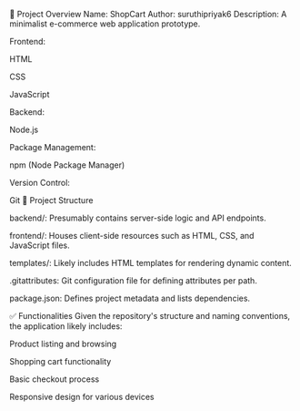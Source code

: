 🛒 Project Overview
Name: ShopCart
Author: suruthipriyak6
Description:  A minimalist e-commerce web application prototype.

Frontend:

HTML

CSS

JavaScript

Backend:

Node.js 

Package Management:

npm (Node Package Manager)

Version Control:

Git
📁 Project Structure

backend/: Presumably contains server-side logic and API endpoints.

frontend/: Houses client-side resources such as HTML, CSS, and JavaScript files.

templates/: Likely includes HTML templates for rendering dynamic content.

.gitattributes: Git configuration file for defining attributes per path.

package.json: Defines project metadata and lists dependencies.

✅ Functionalities
Given the repository's structure and naming conventions, the application likely includes:​

Product listing and browsing

Shopping cart functionality

Basic checkout process

Responsive design for various devices

